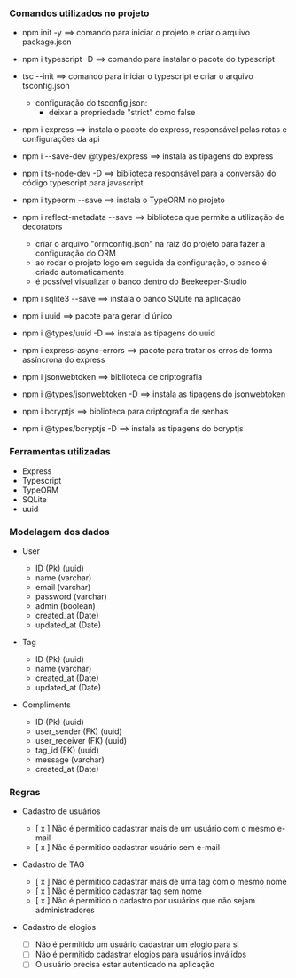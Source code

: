 ### Comandos utilizados no projeto
- npm init -y ==> comando para iniciar o projeto e criar o arquivo package.json

- npm i typescript -D ==> comando para instalar o pacote do typescript

- tsc --init ==> comando para iniciar o typescript e criar o arquivo tsconfig.json
    - configuração do tsconfig.json:
        - deixar a propriedade "strict" como false

- npm i express ==> instala o pacote do express, responsável pelas rotas e configurações da api
- npm i --save-dev @types/express ==> instala as tipagens do express

- npm i ts-node-dev -D ==> biblioteca responsável para a conversão do código typescript para javascript

- npm i typeorm --save ==> instala o TypeORM no projeto
- npm i reflect-metadata --save ==> biblioteca que permite a utilização de decorators
    - criar o arquivo "ormconfig.json" na raiz do projeto para fazer a configuração do ORM
    - ao rodar o projeto logo em seguida da configuração, o banco é criado automaticamente
    - é possível visualizar o banco dentro do Beekeeper-Studio

- npm i sqlite3 --save ==> instala o banco SQLite na aplicação

- npm i uuid ==> pacote para gerar id único
- npm i @types/uuid -D ==> instala as tipagens do uuid

- npm i express-async-errors ==> pacote para tratar os erros de forma assíncrona do express

- npm i jsonwebtoken ==> biblioteca de criptografia
- npm i @types/jsonwebtoken -D ==> instala as tipagens do jsonwebtoken

- npm i bcryptjs ==> biblioteca para criptografia de senhas
- npm i @types/bcryptjs -D ==> instala as tipagens do bcryptjs

### Ferramentas utilizadas
- Express
- Typescript
- TypeORM
- SQLite
- uuid

### Modelagem dos dados
- User
    - ID (Pk) (uuid)
    - name (varchar)
    - email (varchar)
    - password (varchar)
    - admin (boolean)
    - created_at (Date)
    - updated_at (Date)

- Tag
    - ID (Pk) (uuid)
    - name (varchar)
    - created_at (Date)
    - updated_at (Date)

- Compliments
    - ID (Pk) (uuid)
    - user_sender (FK) (uuid)
    - user_receiver (FK) (uuid)
    - tag_id (FK) (uuid)
    - message (varchar)
    - created_at (Date)

### Regras
- Cadastro de usuários
    - [ x ] Não é permitido cadastrar mais de um usuário com o mesmo e-mail
    - [ x ] Não é permitido cadastrar usuário sem e-mail

- Cadastro de TAG
    - [ x ] Não é permitido cadastrar mais de uma tag com o mesmo nome
    - [ x ] Não é permitido cadastrar tag sem nome
    - [ x ] Não é permitido o cadastro por usuários que não sejam administradores

- Cadastro de elogios
    - [ ] Não é permitido um usuário cadastrar um elogio para si
    - [ ] Não é permitido cadastrar elogios para usuários inválidos
    - [ ] O usuário precisa estar autenticado na aplicação
